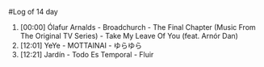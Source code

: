 #Log of 14 day

1. [00:00] Ólafur Arnalds - Broadchurch - The Final Chapter (Music From The Original TV Series) - Take My Leave Of You (feat. Arnór Dan)
1. [12:01] YeYe - MOTTAINAI - ゆらゆら
1. [12:21] Jardín - Todo Es Temporal - Fluir
